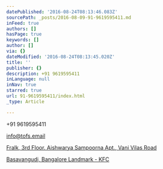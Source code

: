 ```yaml
---
datePublished: '2016-08-24T08:13:46.083Z'
sourcePath: _posts/2016-08-09-91-9619595411.md
inFeed: true
authors: []
hasPage: true
keywords: []
author: []
via: {}
dateModified: '2016-08-24T08:13:45.020Z'
title: ''
publisher: {}
description: +91 9619595411
inLanguage: null
inNav: true
starred: true
url: 91-9619595411/index.html
_type: Article

---
```

+91 9619595411

info@tofs.email

[Fralk, 3rd Floor. Aishwarya Sampoorna Apt., Vani Vilas Road][0]

[Basavangudi, Bangalore Landmark - KFC][0]

[0]: https://app.thegrid.io/posts/ed44e755-e9a9-4eb6-ad77-938215ccdc4e/null